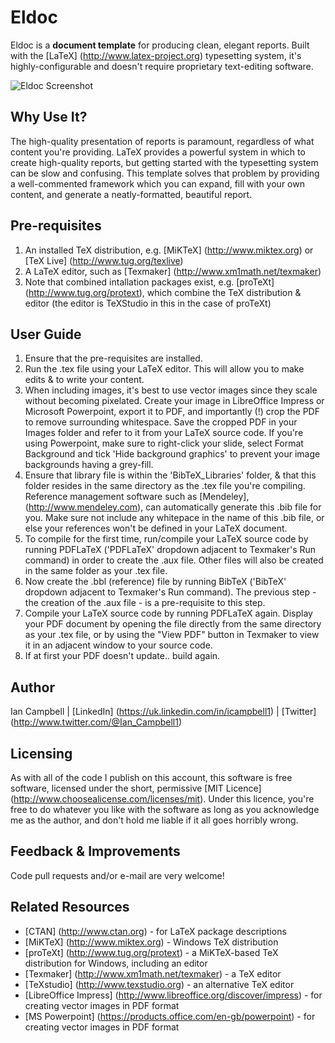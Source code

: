 # Eldoc

Eldoc is a **document template** for producing clean, elegant reports. Built with the [LaTeX] (http://www.latex-project.org) typesetting system, it's highly-configurable and doesn't require proprietary text-editing software.

![Eldoc Screenshot](http://i.imgur.com/A3WtMHv.png)


## Why Use It?

The high-quality presentation of reports is paramount, regardless of what content you're providing. LaTeX provides a powerful system in which to create high-quality reports,
but getting started with the typesetting system can be slow and confusing. This template solves that problem by providing a well-commented framework which you can expand, fill with your own content, 
and generate a neatly-formatted, beautiful report.

## Pre-requisites

1. An installed TeX distribution, e.g. [MiKTeX] (http://www.miktex.org) or [TeX Live] (http://www.tug.org/texlive)
1. A LaTeX editor, such as [Texmaker] (http://www.xm1math.net/texmaker)
1. Note that combined intallation packages exist, e.g. [proTeXt] (http://www.tug.org/protext), which combine the TeX distribution & editor (the editor is TeXStudio in this in the case of proTeXt)

## User Guide

1. Ensure that the pre-requisites are installed.
1. Run the .tex file using your LaTeX editor. This will allow you to make edits & to write your content.
1. When including images, it's best to use vector images since they scale without becoming pixelated. Create your image in LibreOffice Impress or Microsoft Powerpoint, export it to PDF, and importantly (!) crop the PDF to remove surrounding whitespace. Save the cropped PDF in your Images folder and refer to it from your LaTeX source code. If you're using Powerpoint, make sure to right-click your slide, select Format Background and tick 'Hide background graphics' to prevent your image backgrounds having a grey-fill.
1. Ensure that library file is within the 'BibTeX_Libraries' folder, & that this folder resides in the same directory as the .tex file you're compiling. Reference management software such as [Mendeley], (http://www.mendeley.com), can automatically generate this .bib file for you. Make sure not include any whitepace in the name of this .bib file, or else your references won't be defined in your LaTeX document.
1. To compile for the first time, run/compile your LaTeX source code by running PDFLaTeX ('PDFLaTeX' dropdown adjacent to Texmaker's Run command) in order to create the .aux file. Other files will also be created in the same folder as your .tex file.
1. Now create the .bbl (reference) file by running BibTeX ('BibTeX' dropdown adjacent to Texmaker's Run command). The previous step - the creation of the .aux file - is a pre-requisite to this step.
1. Compile your LaTeX source code by running PDFLaTeX again. Display your PDF document by opening the file directly from the same directory as your .tex file, or by using the "View PDF" button in Texmaker to view it in an adjacent window to your source code.
1. If at first your PDF doesn't update.. build again.

## Author

Ian Campbell | [LinkedIn] (https://uk.linkedin.com/in/icampbell1) | [Twitter] (http://www.twitter.com/@Ian_Campbell1)

## Licensing

As with all of the code I publish on this account, this software is free software, licensed under the short, permissive [MIT Licence] (http://www.choosealicense.com/licenses/mit). Under this licence, you're free to do whatever you like with the software as long as you acknowledge me as the author, and don't hold me liable if it all goes horribly wrong.

## Feedback & Improvements

Code pull requests and/or e-mail are very welcome!

## Related Resources

* [CTAN] (http://www.ctan.org) - for LaTeX package descriptions
* [MiKTeX] (http://www.miktex.org) - Windows TeX distribution
* [proTeXt] (http://www.tug.org/protext) - a MiKTeX-based TeX distribution for Windows, including an editor
* [Texmaker] (http://www.xm1math.net/texmaker) - a TeX editor
* [TeXstudio] (http://www.texstudio.org) - an alternative TeX editor
* [LibreOffice Impress] (http://www.libreoffice.org/discover/impress) - for creating vector images in PDF format
* [MS Powerpoint] (https://products.office.com/en-gb/powerpoint) - for creating vector images in PDF format

